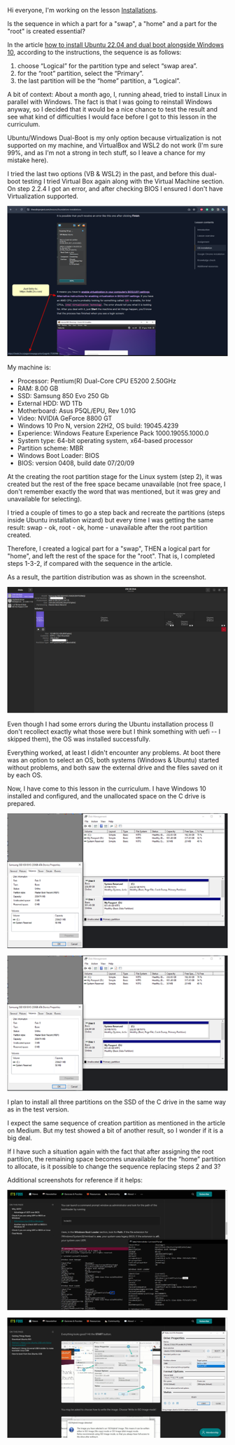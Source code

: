 Hi everyone, I'm working on the lesson [Installations](https://www.theodinproject.com/lessons/foundations-installations).

Is the sequence in which a part for a "swap", a "home" and a part for the "root" is created essential?

In the article [how to install Ubuntu 22.04 and dual boot alongside Windows 10](https://medium.com/linuxforeveryone/how-to-install-ubuntu-20-04-and-dual-boot-alongside-windows-10-323a85271a73), according to the instructions, the sequence is as follows:

1) choose “Logical” for the partition type and select “swap area”.
2) for the “root” partition, select the “Primary”.
3) the last partition will be the “home” partition, a “Logical”.

A bit of context:
About a month ago, I, running ahead, tried to install Linux in parallel with Windows. The fact is that I was going to reinstall Windows anyway, so I decided that it would be a nice chance to test the result and see what kind of difficulties I would face before I got to this lesson in the curriculum.

Ubuntu/Windows Dual-Boot is my only option because virtualization is not supported on my machine, and VirtualBox and WSL2 do not work (I'm sure 99%, and as I'm not a strong in tech stuff, so I leave a chance for my mistake here).

I tried the last two options (VB & WSL2) in the past, and before this  dual-boot testing I tried Virtual Box again along with the Virtual Machine section. On step 2.2.4 I got an error, and after checking BIOS I ensured I don't have Virtualization supported.

![](Screenshot1105.png "A Link in the lesson is incorrect")

My machine is:
- Processor: Pentium(R) Dual-Core CPU E5200 2.50GHz
- RAM: 8.00 GB
- SSD: Samsung 850 Evo 250 Gb
- External HDD: WD 1Tb
- Motherboard: Asus P5QL/EPU, Rev 1.01G
- Video: NVIDIA GeForce 8800 GT
- Windows 10 Pro N, version 22H2, OS build: 19045.4239
- Experience: Windows Feature Experience Pack 1000.19055.1000.0
- System type: 64-bit operating system, x64-based processor
- Partition scheme: MBR
- Windows Boot Loader: BIOS
- BIOS: version 0408, build date 07/20/09

At the creating the root partition stage for the Linux system (step 2), it was created but the rest of the free space became unavailable (not free space, I don't remember exactly the word that was mentioned, but it was grey and unavailable for selecting).

I tried a couple of times to go a step back and recreate the partitions (steps inside Ubuntu installation wizard) but every time I was getting the same result: swap - ok, root - ok, home - unavailable after the root partition created.

Therefore, I created a logical part for a "swap", THEN a logical part for "home", and left the rest of the space for the "root". That is, I completed steps 1-3-2, if compared with the sequence in the article.

As a result, the partition distribution was as shown in the screenshot.

![Partition scheme after successful test dual-boot installation](Ubuntu-partitions-2024-03-27_07-05-46.png "Partition scheme after successful test dual-boot installation")


Even though I had some errors during the Ubuntu installation process (I don't recollect exactly what those were but I think something with uefi -- I skipped them), the OS was installed successfully.

Everything worked, at least I didn't encounter any problems. At boot there was an option to select an OS, both systems (Windows & Ubuntu) started without problems, and both saw the external drive and the files saved on it by each OS.

Now, I have come to this lesson in the curriculum. I have Windows 10 installed and configured, and the unallocated space on the C drive is prepared.

![Before allocation](Screenshot1098_cr.png "Before allocation")

![After allocation - Unallocated space](Screenshot1098_cr.png "After allocation - Unallocated space")

I plan to install all three partitions on the SSD of the C drive in the same way as in the test version.

I expect the same sequence of creation partition as mentioned in the article on Medium. But my test showed a bit of another result, so I wonder if it is a big deal.

If I have such a situation again with the fact that after assigning the root partition, the remaining space becomes unavailable for the “home” partition to allocate, is it possible to change the sequence replacing steps 2 and 3?

Additional screenshots for reference if it helps:

![Windows boot BIOS](Screenshot1099_cr.png "Windows boot BIOS")

![Installation flashdrive creation](Screenshot1100_cr.png "Installation flashdrive creation")
